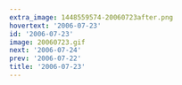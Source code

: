 ```yaml
---
extra_image: 1448559574-20060723after.png
hovertext: '2006-07-23'
id: '2006-07-23'
image: 20060723.gif
next: '2006-07-24'
prev: '2006-07-22'
title: '2006-07-23'
---
```

